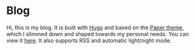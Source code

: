 # Blog

Hi, this is my blog. It is built with [Hugo](https://gohugo.io) and based on the [Paper theme](https://github.com/nanxiaobei/hugo-paper), which I slimmed down and shaped towards my personal needs. You can view it [here](https://dustinnewman.me). It also supports RSS and automatic light/night mode.
